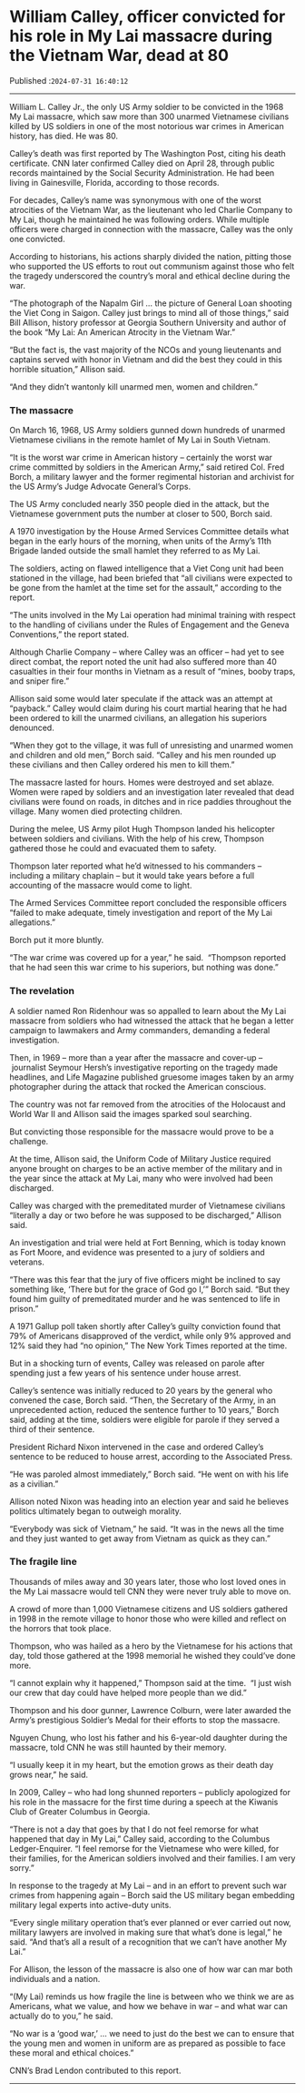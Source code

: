 # William Calley, officer convicted for his role in My Lai massacre during the Vietnam War, dead at 80

Published :`2024-07-31 16:40:12`

---

William L. Calley Jr., the only US Army soldier to be convicted in the 1968 My Lai massacre, which saw more than 300 unarmed Vietnamese civilians killed by US soldiers in one of the most notorious war crimes in American history, has died. He was 80.

Calley’s death was first reported by The Washington Post, citing his death certificate. CNN later confirmed Calley died on April 28, through public records maintained by the Social Security Administration. He had been living in Gainesville, Florida, according to those records.

For decades, Calley’s name was synonymous with one of the worst atrocities of the Vietnam War, as the lieutenant who led Charlie Company to My Lai, though he maintained he was following orders. While multiple officers were charged in connection with the massacre, Calley was the only one convicted.

According to historians, his actions sharply divided the nation, pitting those who supported the US efforts to rout out communism against those who felt the tragedy underscored the country’s moral and ethical decline during the war.

“The photograph of the Napalm Girl … the picture of General Loan shooting the Viet Cong in Saigon. Calley just brings to mind all of those things,” said Bill Allison, history professor at Georgia Southern University and author of the book “My Lai: An American Atrocity in the Vietnam War.”

“But the fact is, the vast majority of the NCOs and young lieutenants and captains served with honor in Vietnam and did the best they could in this horrible situation,” Allison said.

“And they didn’t wantonly kill unarmed men, women and children.”

### The massacre

On March 16, 1968, US Army soldiers gunned down hundreds of unarmed Vietnamese civilians in the remote hamlet of My Lai in South Vietnam.

“It is the worst war crime in American history – certainly the worst war crime committed by soldiers in the American Army,” said retired Col. Fred Borch, a military lawyer and the former regimental historian and archivist for the US Army’s Judge Advocate General’s Corps.

The US Army concluded nearly 350 people died in the attack, but the Vietnamese government puts the number at closer to 500, Borch said.

A 1970 investigation by the House Armed Services Committee details what began in the early hours of the morning, when units of the Army’s 11th Brigade landed outside the small hamlet they referred to as My Lai.

The soldiers, acting on flawed intelligence that a Viet Cong unit had been stationed in the village, had been briefed that “all civilians were expected to be gone from the hamlet at the time set for the assault,” according to the report.

“The units involved in the My Lai operation had minimal training with respect to the handling of civilians under the Rules of Engagement and the Geneva Conventions,” the report stated.

Although Charlie Company – where Calley was an officer – had yet to see direct combat, the report noted the unit had also suffered more than 40 casualties in their four months in Vietnam as a result of “mines, booby traps, and sniper fire.”

Allison said some would later speculate if the attack was an attempt at “payback.” Calley would claim during his court martial hearing that he had been ordered to kill the unarmed civilians, an allegation his superiors denounced.

“When they got to the village, it was full of unresisting and unarmed women and children and old men,” Borch said. “Calley and his men rounded up these civilians and then Calley ordered his men to kill them.”

The massacre lasted for hours. Homes were destroyed and set ablaze. Women were raped by soldiers and an investigation later revealed that dead civilians were found on roads, in ditches and in rice paddies throughout the village. Many women died protecting children.

During the melee, US Army pilot Hugh Thompson landed his helicopter between soldiers and civilians. With the help of his crew, Thompson gathered those he could and evacuated them to safety.

Thompson later reported what he’d witnessed to his commanders – including a military chaplain – but it would take years before a full accounting of the massacre would come to light.

The Armed Services Committee report concluded the responsible officers “failed to make adequate, timely investigation and report of the My Lai allegations.”

Borch put it more bluntly.

“The war crime was covered up for a year,” he said.  “Thompson reported that he had seen this war crime to his superiors, but nothing was done.”

### The revelation

A soldier named Ron Ridenhour was so appalled to learn about the My Lai massacre from soldiers who had witnessed the attack that he began a letter campaign to lawmakers and Army commanders, demanding a federal investigation.

Then, in 1969 – more than a year after the massacre and cover-up – journalist Seymour Hersh’s investigative reporting on the tragedy made headlines, and Life Magazine published gruesome images taken by an army photographer during the attack that rocked the American conscious.

The country was not far removed from the atrocities of the Holocaust and World War II and Allison said the images sparked soul searching.

But convicting those responsible for the massacre would prove to be a challenge.

At the time, Allison said, the Uniform Code of Military Justice required anyone brought on charges to be an active member of the military and in the year since the attack at My Lai, many who were involved had been discharged.

Calley was charged with the premeditated murder of Vietnamese civilians “literally a day or two before he was supposed to be discharged,” Allison said.

An investigation and trial were held at Fort Benning, which is today known as Fort Moore, and evidence was presented to a jury of soldiers and veterans.

“There was this fear that the jury of five officers might be inclined to say something like, ‘There but for the grace of God go I,’” Borch said. “But they found him guilty of premeditated murder and he was sentenced to life in prison.”

A 1971 Gallup poll taken shortly after Calley’s guilty conviction found that 79% of Americans disapproved of the verdict, while only 9% approved and 12% said they had “no opinion,” The New York Times reported at the time.

But in a shocking turn of events, Calley was released on parole after spending just a few years of his sentence under house arrest.

Calley’s sentence was initially reduced to 20 years by the general who convened the case, Borch said. “Then, the Secretary of the Army, in an unprecedented action, reduced the sentence further to 10 years,” Borch said, adding at the time, soldiers were eligible for parole if they served a third of their sentence.

President Richard Nixon intervened in the case and ordered Calley’s sentence to be reduced to house arrest, according to the Associated Press.

“He was paroled almost immediately,” Borch said. “He went on with his life as a civilian.”

Allison noted Nixon was heading into an election year and said he believes politics ultimately began to outweigh morality.

“Everybody was sick of Vietnam,” he said. “It was in the news all the time and they just wanted to get away from Vietnam as quick as they can.”

### The fragile line

Thousands of miles away and 30 years later, those who lost loved ones in the My Lai massacre would tell CNN they were never truly able to move on.

A crowd of more than 1,000 Vietnamese citizens and US soldiers gathered in 1998 in the remote village to honor those who were killed and reflect on the horrors that took place.

Thompson, who was hailed as a hero by the Vietnamese for his actions that day, told those gathered at the 1998 memorial he wished they could’ve done more.

“I cannot explain why it happened,” Thompson said at the time.  “I just wish our crew that day could have helped more people than we did.”

Thompson and his door gunner, Lawrence Colburn, were later awarded the Army’s prestigious Soldier’s Medal for their efforts to stop the massacre.

Nguyen Chung, who lost his father and his 6-year-old daughter during the massacre, told CNN he was still haunted by their memory.

“I usually keep it in my heart, but the emotion grows as their death day grows near,” he said.

In 2009, Calley – who had long shunned reporters – publicly apologized for his role in the massacre for the first time during a speech at the Kiwanis Club of Greater Columbus in Georgia.

“There is not a day that goes by that I do not feel remorse for what happened that day in My Lai,” Calley said, according to the Columbus Ledger-Enquirer. “I feel remorse for the Vietnamese who were killed, for their families, for the American soldiers involved and their families. I am very sorry.”

In response to the tragedy at My Lai – and in an effort to prevent such war crimes from happening again – Borch said the US military began embedding military legal experts into active-duty units.

“Every single military operation that’s ever planned or ever carried out now, military lawyers are involved in making sure that what’s done is legal,” he said. “And that’s all a result of a recognition that we can’t have another My Lai.”

For Allison, the lesson of the massacre is also one of how war can mar both individuals and a nation.

“(My Lai) reminds us how fragile the line is between who we think we are as Americans, what we value, and how we behave in war – and what war can actually do to you,” he said.

“No war is a ‘good war,’ … we need to just do the best we can to ensure that the young men and women in uniform are as prepared as possible to face these moral and ethical choices.”

CNN’s Brad Lendon contributed to this report.

---

